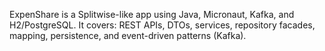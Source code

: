 ExpenShare is  a Splitwise-like app using Java, Micronaut, Kafka, and H2/PostgreSQL. It covers: REST APIs, DTOs, services, repository facades, mapping, persistence, and event-driven patterns (Kafka).
